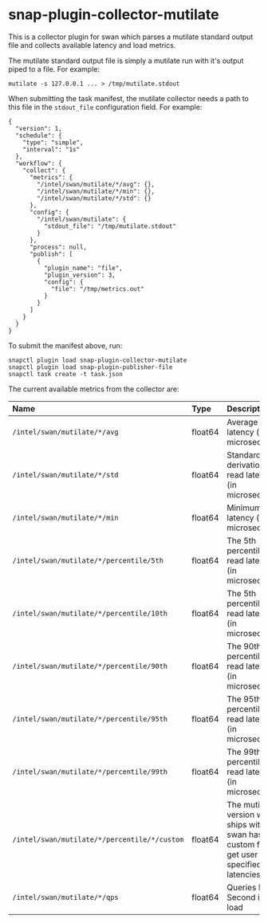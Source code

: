 # snap-plugin-collector-mutilate

This is a collector plugin for swan which parses a mutilate standard output file
and collects available latency and load metrics.

The mutilate standard output file is simply a mutilate run with it's output
piped to a file. For example:

```
mutilate -s 127.0.0.1 ... > /tmp/mutilate.stdout
```

When submitting the task manifest, the mutilate collector needs a path to this
file in the `stdout_file` configuration field. For example:

```
{
  "version": 1,
  "schedule": {
    "type": "simple",
    "interval": "1s"
  },
  "workflow": {
    "collect": {
      "metrics": {
        "/intel/swan/mutilate/*/avg": {},
        "/intel/swan/mutilate/*/min": {},
        "/intel/swan/mutilate/*/std": {}
      },
      "config": {
        "/intel/swan/mutilate": {
          "stdout_file": "/tmp/mutilate.stdout"
        }
      },
      "process": null,
      "publish": [
        {
          "plugin_name": "file",
          "plugin_version": 3,
          "config": {
            "file": "/tmp/metrics.out"
          }
        }
      ]
    }
  }
}
```

To submit the manifest above, run:
```
snapctl plugin load snap-plugin-collector-mutilate
snapctl plugin load snap-plugin-publisher-file
snapctl task create -t task.json
```

The current available metrics from the collector are:

| Name  | Type  | Description | Example value |
| :---- | :---- | :---------- | :--- |
| `/intel/swan/mutilate/*/avg` | float64 | Average read latency (in microseconds) | 20.8us |
| `/intel/swan/mutilate/*/std` | float64 | Standard derivation for read latency (in microseconds) | 23.1us |
|`/intel/swan/mutilate/*/min` | float64 | Minimum read latency (in microseconds) | 11.9us |
|`/intel/swan/mutilate/*/percentile/5th`| float64 | The 5th percentile read latency (in microseconds) | 13.3us |
|`/intel/swan/mutilate/*/percentile/10th`| float64 | The 5th percentile read latency (in microseconds) | 13.4us |
|`/intel/swan/mutilate/*/percentile/90th`| float64 | The 90th percentile read latency (in microseconds) | 33.4us |
|`/intel/swan/mutilate/*/percentile/95th`| float64 | The 95th percentile read latency (in microseconds) | 43.1us |
|`/intel/swan/mutilate/*/percentile/99th`| float64 | The 99th percentile read latency (in microseconds) | 59.5us |
|`/intel/swan/mutilate/*/percentile/*/custom`| float64 | The mutilate version which ships with swan has a custom flag to get user specified read latencies | 1777.887805us |
|`/intel/swan/mutilate/*/qps`| float64 | Queries Per Second i.e. load | 4993.1 queries per second |
